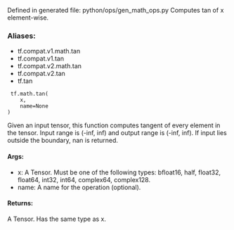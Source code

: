 Defined in generated file: python/ops/gen_math_ops.py
Computes tan of x element-wise.
### Aliases:
- tf.compat.v1.math.tan
- tf.compat.v1.tan
- tf.compat.v2.math.tan
- tf.compat.v2.tan
- tf.tan

```
 tf.math.tan(
    x,
    name=None
)
```
Given an input tensor, this function computes tangent of every element in the tensor. Input range is (-inf, inf) and output range is (-inf, inf). If input lies outside the boundary, nan is returned.
#### Args:
- x: A Tensor. Must be one of the following types: bfloat16, half, float32, float64, int32, int64, complex64, complex128.
- name: A name for the operation (optional).
#### Returns:
A Tensor. Has the same type as x.
